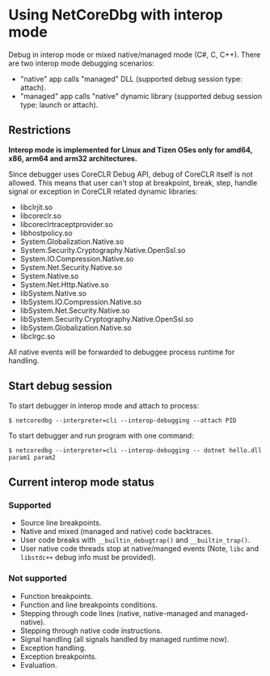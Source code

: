 # Using NetCoreDbg with interop mode

Debug in interop mode or mixed native/managed mode (C#, C, C++).
There are two interop mode debugging scenarios:
 - "native" app calls "managed" DLL (supported debug session type: attach).
 - "managed" app calls "native" dynamic library (supported debug session type: launch or attach).

## Restrictions

**Interop mode is implemented for Linux and Tizen OSes only for amd64, x86, arm64 and arm32 architectures.**

Since debugger uses CoreCLR Debug API, debug of CoreCLR itself is not allowed.
This means that user can't stop at breakpoint, break, step, handle signal or exception in CoreCLR related dynamic libraries:
- libclrjit.so
- libcoreclr.so
- libcoreclrtraceptprovider.so
- libhostpolicy.so
- System.Globalization.Native.so
- System.Security.Cryptography.Native.OpenSsl.so
- System.IO.Compression.Native.so
- System.Net.Security.Native.so
- System.Native.so
- System.Net.Http.Native.so
- libSystem.Native.so
- libSystem.IO.Compression.Native.so
- libSystem.Net.Security.Native.so
- libSystem.Security.Cryptography.Native.OpenSsl.so
- libSystem.Globalization.Native.so
- libclrgc.so

All native events will be forwarded to debuggee process runtime for handling.

## Start debug session

To start debugger in interop mode and attach to process:
```
$ netcoredbg --interpreter=cli --interop-debugging --attach PID
```

To start debugger and run program with one command:
```
$ netcoredbg --interpreter=cli --interop-debugging -- dotnet hello.dll param1 param2
```

## Current interop mode status

### Supported

- Source line breakpoints.
- Native and mixed (managed and native) code backtraces.
- User code breaks with `__builtin_debugtrap()` and `__builtin_trap()`.
- User native code threads stop at native/manged events (Note, `libc` and `libstdc++` debug info must be provided).

### Not supported

- Function breakpoints.
- Function and line breakpoints conditions.
- Stepping through code lines (native, native-managed and managed-native).
- Stepping through native code instructions.
- Signal handling (all signals handled by managed runtime now).
- Exception handling.
- Exception breakpoints.
- Evaluation.
